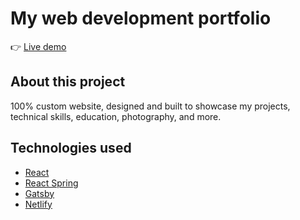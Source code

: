 # My web development portfolio

👉 [Live demo](https://www.nicolasfraisse.com)

## About this project

100% custom website, designed and built to showcase my projects, technical skills, education, photography, and more.

## Technologies used

- [React](https://reactjs.org/)
- [React Spring](https://www.react-spring.io/)
- [Gatsby](https://www.gatsbyjs.com/)
- [Netlify](https://www.netlify.com/)
